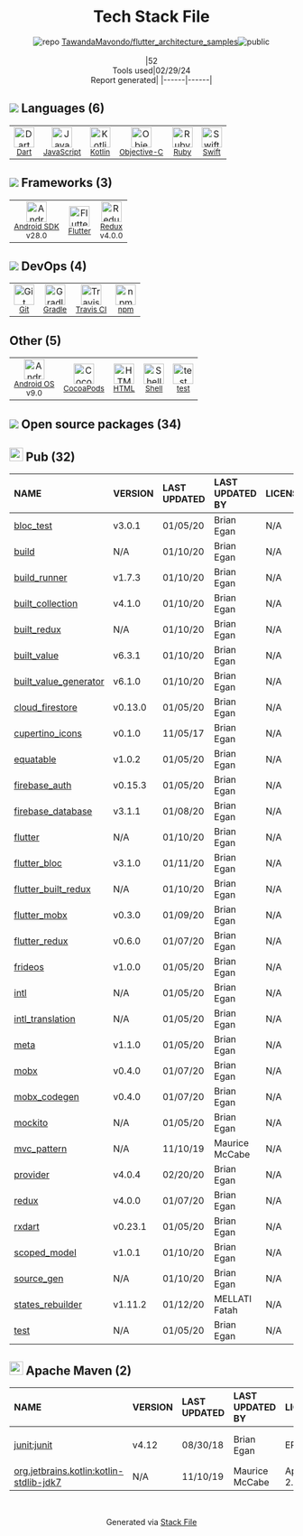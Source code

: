 <!--
&lt;--- Readme.md Snippet without images Start ---&gt;
## Tech Stack
TawandaMavondo/flutter_architecture_samples is built on the following main stack:

- [Dart](https://www.dartlang.org/) – Languages
- [JavaScript](https://developer.mozilla.org/en-US/docs/Web/JavaScript) – Languages
- [Kotlin](https://kotlinlang.org/) – Languages
- [Objective-C](https://developer.apple.com/library/mac/documentation/Cocoa/Conceptual/ProgrammingWithObjectiveC/Introduction/Introduction.html) – Languages
- [Ruby](https://www.ruby-lang.org) – Languages
- [Swift](https://developer.apple.com/swift/) – Languages
- [Android SDK](http://developer.android.com) – Frameworks (Full Stack)
- [Flutter](https://flutter.io/) – Cross-Platform Mobile Development
- [Redux](https://redux.js.org/) – State Management Library
- [Gradle](https://www.gradle.org/) – Java Build Tools
- [Travis CI](http://travis-ci.com/) – Continuous Integration
- [Android OS](https://www.android.com) – Operating Systems
- [Shell](https://en.wikipedia.org/wiki/Shell_script) – Shells

Full tech stack [here](/techstack.md)

&lt;--- Readme.md Snippet without images End ---&gt;

&lt;--- Readme.md Snippet with images Start ---&gt;
## Tech Stack
TawandaMavondo/flutter_architecture_samples is built on the following main stack:

- <img width='25' height='25' src='https://img.stackshare.io/service/1646/Twitter-02.png' alt='Dart'/> [Dart](https://www.dartlang.org/) – Languages
- <img width='25' height='25' src='https://img.stackshare.io/service/1209/javascript.jpeg' alt='JavaScript'/> [JavaScript](https://developer.mozilla.org/en-US/docs/Web/JavaScript) – Languages
- <img width='25' height='25' src='https://img.stackshare.io/service/3750/pCfEzr6L.png' alt='Kotlin'/> [Kotlin](https://kotlinlang.org/) – Languages
- <img width='25' height='25' src='https://img.stackshare.io/service/1008/xcode.png' alt='Objective-C'/> [Objective-C](https://developer.apple.com/library/mac/documentation/Cocoa/Conceptual/ProgrammingWithObjectiveC/Introduction/Introduction.html) – Languages
- <img width='25' height='25' src='https://img.stackshare.io/service/989/ruby.png' alt='Ruby'/> [Ruby](https://www.ruby-lang.org) – Languages
- <img width='25' height='25' src='https://img.stackshare.io/service/1009/tuHsaI2U.png' alt='Swift'/> [Swift](https://developer.apple.com/swift/) – Languages
- <img width='25' height='25' src='https://img.stackshare.io/service/1010/m8jf0po4imu8t5eemjdd.png' alt='Android SDK'/> [Android SDK](http://developer.android.com) – Frameworks (Full Stack)
- <img width='25' height='25' src='https://img.stackshare.io/service/7180/flutter-mark-square-100.png' alt='Flutter'/> [Flutter](https://flutter.io/) – Cross-Platform Mobile Development
- <img width='25' height='25' src='https://img.stackshare.io/service/4074/13142323.png' alt='Redux'/> [Redux](https://redux.js.org/) – State Management Library
- <img width='25' height='25' src='https://img.stackshare.io/service/975/gradlephant-social-black-bg.png' alt='Gradle'/> [Gradle](https://www.gradle.org/) – Java Build Tools
- <img width='25' height='25' src='https://img.stackshare.io/service/460/Lu6cGu0z_400x400.png' alt='Travis CI'/> [Travis CI](http://travis-ci.com/) – Continuous Integration
- <img width='25' height='25' src='https://img.stackshare.io/service/9586/ZvmtaSXW_400x400.jpg' alt='Android OS'/> [Android OS](https://www.android.com) – Operating Systems
- <img width='25' height='25' src='https://img.stackshare.io/service/4631/default_c2062d40130562bdc836c13dbca02d318205a962.png' alt='Shell'/> [Shell](https://en.wikipedia.org/wiki/Shell_script) – Shells

Full tech stack [here](/techstack.md)

&lt;--- Readme.md Snippet with images End ---&gt;
-->
<div align="center">

# Tech Stack File
![](https://img.stackshare.io/repo.svg "repo") [TawandaMavondo/flutter_architecture_samples](https://github.com/TawandaMavondo/flutter_architecture_samples)![](https://img.stackshare.io/public_badge.svg "public")
<br/><br/>
|52<br/>Tools used|02/29/24 <br/>Report generated|
|------|------|
</div>

## <img src='https://img.stackshare.io/languages.svg'/> Languages (6)
<table><tr>
  <td align='center'>
  <img width='36' height='36' src='https://img.stackshare.io/service/1646/Twitter-02.png' alt='Dart'>
  <br>
  <sub><a href="https://www.dartlang.org/">Dart</a></sub>
  <br>
  <sub></sub>
</td>

<td align='center'>
  <img width='36' height='36' src='https://img.stackshare.io/service/1209/javascript.jpeg' alt='JavaScript'>
  <br>
  <sub><a href="https://developer.mozilla.org/en-US/docs/Web/JavaScript">JavaScript</a></sub>
  <br>
  <sub></sub>
</td>

<td align='center'>
  <img width='36' height='36' src='https://img.stackshare.io/service/3750/pCfEzr6L.png' alt='Kotlin'>
  <br>
  <sub><a href="https://kotlinlang.org/">Kotlin</a></sub>
  <br>
  <sub></sub>
</td>

<td align='center'>
  <img width='36' height='36' src='https://img.stackshare.io/service/1008/xcode.png' alt='Objective-C'>
  <br>
  <sub><a href="https://developer.apple.com/library/mac/documentation/Cocoa/Conceptual/ProgrammingWithObjectiveC/Introduction/Introduction.html">Objective-C</a></sub>
  <br>
  <sub></sub>
</td>

<td align='center'>
  <img width='36' height='36' src='https://img.stackshare.io/service/989/ruby.png' alt='Ruby'>
  <br>
  <sub><a href="https://www.ruby-lang.org">Ruby</a></sub>
  <br>
  <sub></sub>
</td>

<td align='center'>
  <img width='36' height='36' src='https://img.stackshare.io/service/1009/tuHsaI2U.png' alt='Swift'>
  <br>
  <sub><a href="https://developer.apple.com/swift/">Swift</a></sub>
  <br>
  <sub></sub>
</td>

</tr>
</table>

## <img src='https://img.stackshare.io/frameworks.svg'/> Frameworks (3)
<table><tr>
  <td align='center'>
  <img width='36' height='36' src='https://img.stackshare.io/service/1010/m8jf0po4imu8t5eemjdd.png' alt='Android SDK'>
  <br>
  <sub><a href="http://developer.android.com">Android SDK</a></sub>
  <br>
  <sub>v28.0</sub>
</td>

<td align='center'>
  <img width='36' height='36' src='https://img.stackshare.io/service/7180/flutter-mark-square-100.png' alt='Flutter'>
  <br>
  <sub><a href="https://flutter.io/">Flutter</a></sub>
  <br>
  <sub></sub>
</td>

<td align='center'>
  <img width='36' height='36' src='https://img.stackshare.io/service/4074/13142323.png' alt='Redux'>
  <br>
  <sub><a href="https://redux.js.org/">Redux</a></sub>
  <br>
  <sub>v4.0.0</sub>
</td>

</tr>
</table>

## <img src='https://img.stackshare.io/devops.svg'/> DevOps (4)
<table><tr>
  <td align='center'>
  <img width='36' height='36' src='https://img.stackshare.io/service/1046/git.png' alt='Git'>
  <br>
  <sub><a href="http://git-scm.com/">Git</a></sub>
  <br>
  <sub></sub>
</td>

<td align='center'>
  <img width='36' height='36' src='https://img.stackshare.io/service/975/gradlephant-social-black-bg.png' alt='Gradle'>
  <br>
  <sub><a href="https://www.gradle.org/">Gradle</a></sub>
  <br>
  <sub></sub>
</td>

<td align='center'>
  <img width='36' height='36' src='https://img.stackshare.io/service/460/Lu6cGu0z_400x400.png' alt='Travis CI'>
  <br>
  <sub><a href="http://travis-ci.com/">Travis CI</a></sub>
  <br>
  <sub></sub>
</td>

<td align='center'>
  <img width='36' height='36' src='https://img.stackshare.io/service/1120/lejvzrnlpb308aftn31u.png' alt='npm'>
  <br>
  <sub><a href="https://www.npmjs.com/">npm</a></sub>
  <br>
  <sub></sub>
</td>

</tr>
</table>

## Other (5)
<table><tr>
  <td align='center'>
  <img width='36' height='36' src='https://img.stackshare.io/service/9586/ZvmtaSXW_400x400.jpg' alt='Android OS'>
  <br>
  <sub><a href="https://www.android.com">Android OS</a></sub>
  <br>
  <sub>v9.0</sub>
</td>

<td align='center'>
  <img width='36' height='36' src='https://img.stackshare.io/service/2426/e1cbdef9d4b11484049a033886578e54_400x400.png' alt='CocoaPods'>
  <br>
  <sub><a href="https://cocoapods.org/">CocoaPods</a></sub>
  <br>
  <sub></sub>
</td>

<td align='center'>
  <img width='36' height='36' src='https://img.stackshare.io/service/2270/no-img-open-source.png' alt='HTML'>
  <br>
  <sub><a href="http://">HTML</a></sub>
  <br>
  <sub></sub>
</td>

<td align='center'>
  <img width='36' height='36' src='https://img.stackshare.io/service/4631/default_c2062d40130562bdc836c13dbca02d318205a962.png' alt='Shell'>
  <br>
  <sub><a href="https://en.wikipedia.org/wiki/Shell_script">Shell</a></sub>
  <br>
  <sub></sub>
</td>

<td align='center'>
  <img width='36' height='36' src='https://img.stackshare.io/service/5477/no-img-open-source.png' alt='test'>
  <br>
  <sub><a href="test">test</a></sub>
  <br>
  <sub></sub>
</td>

</tr>
</table>


## <img src='https://img.stackshare.io/group.svg' /> Open source packages (34)</h2>

## <img width='24' height='24' src='https://img.stackshare.io/package_manager/105011/default_80893882f2063344b2942a4ccdce27a2e60711c9.png'/> Pub (32)

|NAME|VERSION|LAST UPDATED|LAST UPDATED BY|LICENSE|VULNERABILITIES|
|:------|:------|:------|:------|:------|:------|
|[bloc_test](https://pub.dartlang.org/bloc_test)|v3.0.1|01/05/20|Brian Egan |N/A|N/A|
|[build](https://pub.dartlang.org/build)|N/A|01/10/20|Brian Egan |N/A|N/A|
|[build_runner](https://pub.dartlang.org/build_runner)|v1.7.3|01/10/20|Brian Egan |N/A|N/A|
|[built_collection](https://pub.dartlang.org/built_collection)|v4.1.0|01/10/20|Brian Egan |N/A|N/A|
|[built_redux](https://pub.dartlang.org/built_redux)|N/A|01/10/20|Brian Egan |N/A|N/A|
|[built_value](https://pub.dartlang.org/built_value)|v6.3.1|01/10/20|Brian Egan |N/A|N/A|
|[built_value_generator](https://pub.dartlang.org/built_value_generator)|v6.1.0|01/10/20|Brian Egan |N/A|N/A|
|[cloud_firestore](https://pub.dartlang.org/cloud_firestore)|v0.13.0|01/05/20|Brian Egan |N/A|N/A|
|[cupertino_icons](https://pub.dartlang.org/cupertino_icons)|v0.1.0|11/05/17|Brian Egan |N/A|N/A|
|[equatable](https://pub.dartlang.org/equatable)|v1.0.2|01/05/20|Brian Egan |N/A|N/A|
|[firebase_auth](https://pub.dartlang.org/firebase_auth)|v0.15.3|01/05/20|Brian Egan |N/A|N/A|
|[firebase_database](https://pub.dartlang.org/firebase_database)|v3.1.1|01/08/20|Brian Egan |N/A|N/A|
|[flutter](https://pub.dartlang.org/flutter)|N/A|01/10/20|Brian Egan |N/A|N/A|
|[flutter_bloc](https://pub.dartlang.org/flutter_bloc)|v3.1.0|01/11/20|Brian Egan |N/A|N/A|
|[flutter_built_redux](https://pub.dartlang.org/flutter_built_redux)|N/A|01/10/20|Brian Egan |N/A|N/A|
|[flutter_mobx](https://pub.dartlang.org/flutter_mobx)|v0.3.0|01/09/20|Brian Egan |N/A|N/A|
|[flutter_redux](https://pub.dartlang.org/flutter_redux)|v0.6.0|01/07/20|Brian Egan |N/A|N/A|
|[frideos](https://pub.dartlang.org/frideos)|v1.0.0|01/05/20|Brian Egan |N/A|N/A|
|[intl](https://pub.dartlang.org/intl)|N/A|01/05/20|Brian Egan |N/A|N/A|
|[intl_translation](https://pub.dartlang.org/intl_translation)|N/A|01/05/20|Brian Egan |N/A|N/A|
|[meta](https://pub.dartlang.org/meta)|v1.1.0|01/05/20|Brian Egan |N/A|N/A|
|[mobx](https://pub.dartlang.org/mobx)|v0.4.0|01/07/20|Brian Egan |N/A|N/A|
|[mobx_codegen](https://pub.dartlang.org/mobx_codegen)|v0.4.0|01/07/20|Brian Egan |N/A|N/A|
|[mockito](https://pub.dartlang.org/mockito)|N/A|01/05/20|Brian Egan |N/A|N/A|
|[mvc_pattern](https://pub.dartlang.org/mvc_pattern)|N/A|11/10/19|Maurice McCabe |N/A|N/A|
|[provider](https://pub.dartlang.org/provider)|v4.0.4|02/20/20|Brian Egan |N/A|N/A|
|[redux](https://pub.dartlang.org/redux)|v4.0.0|01/07/20|Brian Egan |N/A|N/A|
|[rxdart](https://pub.dartlang.org/rxdart)|v0.23.1|01/05/20|Brian Egan |N/A|N/A|
|[scoped_model](https://pub.dartlang.org/scoped_model)|v1.0.1|01/10/20|Brian Egan |N/A|N/A|
|[source_gen](https://pub.dartlang.org/source_gen)|N/A|01/10/20|Brian Egan |N/A|N/A|
|[states_rebuilder](https://pub.dartlang.org/states_rebuilder)|v1.11.2|01/12/20|MELLATI Fatah |N/A|N/A|
|[test](https://pub.dartlang.org/test)|N/A|01/05/20|Brian Egan |N/A|N/A|


## <img width='24' height='24' src='https://img.stackshare.io/package_manager/977/default_9833f2ef0bbc2a946b4cc5e9307264033361076b.png'/> Apache Maven (2)

|NAME|VERSION|LAST UPDATED|LAST UPDATED BY|LICENSE|VULNERABILITIES|
|:------|:------|:------|:------|:------|:------|
|[junit:junit](http://junit.org)|v4.12|08/30/18|Brian Egan |EPL-1.0|[CVE-2020-15250](https://github.com/advisories/GHSA-269g-pwp5-87pp) (Moderate)|
|[org.jetbrains.kotlin:kotlin-stdlib-jdk7](https://kotlinlang.org/)|N/A|11/10/19|Maurice McCabe |Apache-2.0|N/A|

<br/>
<div align='center'>

Generated via [Stack File](https://github.com/marketplace/stack-file)
